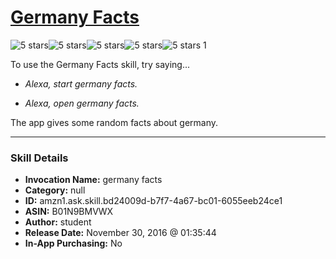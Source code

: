 # [Germany Facts](http://alexa.amazon.com/#skills/amzn1.ask.skill.bd24009d-b7f7-4a67-bc01-6055eeb24ce1)
![5 stars](../../images/ic_star_black_18dp_1x.png)![5 stars](../../images/ic_star_black_18dp_1x.png)![5 stars](../../images/ic_star_black_18dp_1x.png)![5 stars](../../images/ic_star_black_18dp_1x.png)![5 stars](../../images/ic_star_black_18dp_1x.png) 1

To use the Germany Facts skill, try saying...

* *Alexa, start germany facts.*

* *Alexa, open germany facts.*

The app gives some random facts about germany.

***

### Skill Details

* **Invocation Name:** germany facts
* **Category:** null
* **ID:** amzn1.ask.skill.bd24009d-b7f7-4a67-bc01-6055eeb24ce1
* **ASIN:** B01N9BMVWX
* **Author:** student
* **Release Date:** November 30, 2016 @ 01:35:44
* **In-App Purchasing:** No
